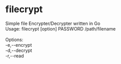 # filecrypt
Simple file Encrypter/Decrypter written in Go
<br>
Usage: filecrypt [option] PASSWORD /path/filename<br>
<br>
Options:<br>
 -e,--encrypt<br>
 -d,--decrypt<br>
 -r,--read<br>
 
